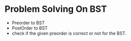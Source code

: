 # Problem Solving On BST
- Preorder to BST
- PostOrder to BST
- check if the given preorder is correct or not for the BST.